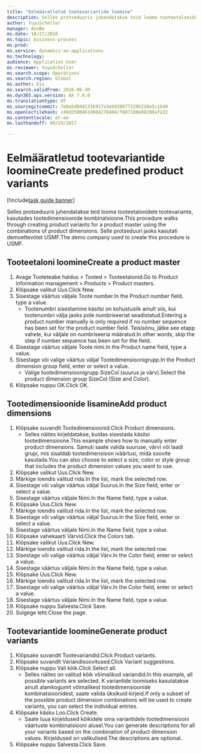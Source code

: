 ```yaml
--- 
title: "Eelmääratletud tootevariantide loomine"
description: Selles protseduuris juhendatakse teid looma tooteetalonidele tootevariante, kasutades tootedimensioonide kombinatsioone.
author: YuyuScheller
manager: AnnBe
ms.date: 10/27/2016
ms.topic: business-process
ms.prod: 
ms.service: dynamics-ax-applications
ms.technology: 
audience: Application User
ms.reviewer: YuyuScheller
ms.search.scope: Operations
ms.search.region: Global
ms.author: bis
ms.search.validFrom: 2016-06-30
ms.dyn365.ops.version: AX 7.0.0
ms.translationtype: HT
ms.sourcegitcommit: 7e0a5d044133b917a3eb9386773205218e5c1b40
ms.openlocfilehash: c49d25004b19084276404cf887188e89200afa32
ms.contentlocale: et-ee
ms.lasthandoff: 09/29/2017

---
```

# <a name="create-predefined-product-variants"></a><span data-ttu-id="1aa1b-103">Eelmääratletud tootevariantide loomine</span><span class="sxs-lookup"><span data-stu-id="1aa1b-103">Create predefined product variants</span></span>

[!include[task guide banner](../../includes/task-guide-banner.md)]

<span data-ttu-id="1aa1b-104">Selles protseduuris juhendatakse teid looma tooteetalonidele tootevariante, kasutades tootedimensioonide kombinatsioone.</span><span class="sxs-lookup"><span data-stu-id="1aa1b-104">This procedure walks through creating product variants for a product master using the combinations of product dimensions.</span></span> <span data-ttu-id="1aa1b-105">Selle protseduuri jaoks kasutati demoettevõtet USMF.</span><span class="sxs-lookup"><span data-stu-id="1aa1b-105">The demo company used to create this procedure is USMF.</span></span>


## <a name="create-a-product-master"></a><span data-ttu-id="1aa1b-106">Tooteetaloni loomine</span><span class="sxs-lookup"><span data-stu-id="1aa1b-106">Create a product master</span></span>
1. <span data-ttu-id="1aa1b-107">Avage Tooteteabe haldus > Tooted > Tooteetalonid.</span><span class="sxs-lookup"><span data-stu-id="1aa1b-107">Go to Product information management > Products > Product masters.</span></span>
2. <span data-ttu-id="1aa1b-108">Klõpsake valikut Uus.</span><span class="sxs-lookup"><span data-stu-id="1aa1b-108">Click New.</span></span>
3. <span data-ttu-id="1aa1b-109">Sisestage väärtus väljale Toote number.</span><span class="sxs-lookup"><span data-stu-id="1aa1b-109">In the Product number field, type a value.</span></span>
    * <span data-ttu-id="1aa1b-110">Tootenumbri sisestamine käsitsi on kohustuslik ainult siis, kui tootenumbri välja jaoks pole numbriseeriat seadistatud.</span><span class="sxs-lookup"><span data-stu-id="1aa1b-110">Entering a product number manually is only required if no number sequence has been set for the product number field.</span></span> <span data-ttu-id="1aa1b-111">Teisisõnu, jätke see etapp vahele, kui väljale on numbriseeria määratud.</span><span class="sxs-lookup"><span data-stu-id="1aa1b-111">In other words, skip the step if number sequence has been set for the field.</span></span>  
4. <span data-ttu-id="1aa1b-112">Sisestage väärtus väljale Toote nimi.</span><span class="sxs-lookup"><span data-stu-id="1aa1b-112">In the Product name field, type a value.</span></span>
5. <span data-ttu-id="1aa1b-113">Sisestage või valige väärtus väljal Tootedimensioonigrupp.</span><span class="sxs-lookup"><span data-stu-id="1aa1b-113">In the Product dimension group field, enter or select a value.</span></span>
    * <span data-ttu-id="1aa1b-114">Valige tootedimensioonigrupp SizeCol (suurus ja värv).</span><span class="sxs-lookup"><span data-stu-id="1aa1b-114">Select the product dimension group SizeCol (Size and Color).</span></span>  
6. <span data-ttu-id="1aa1b-115">Klõpsake nuppu OK.</span><span class="sxs-lookup"><span data-stu-id="1aa1b-115">Click OK.</span></span>

## <a name="add-product-dimensions"></a><span data-ttu-id="1aa1b-116">Tootedimensioonide lisamine</span><span class="sxs-lookup"><span data-stu-id="1aa1b-116">Add product dimensions</span></span>
1. <span data-ttu-id="1aa1b-117">Klõpsake suvandit Tootedimensioonid.</span><span class="sxs-lookup"><span data-stu-id="1aa1b-117">Click Product dimensions.</span></span>
    * <span data-ttu-id="1aa1b-118">Selles näites kirjeldatakse, kuidas sisestada käsitsi tootedimensioone.</span><span class="sxs-lookup"><span data-stu-id="1aa1b-118">This example shows how to manually enter product dimensions.</span></span> <span data-ttu-id="1aa1b-119">Samuti saate valida suuruse, värvi või laadi grupi, mis sisaldab tootedimensioon iväärtusi, mida soovite kasutada.</span><span class="sxs-lookup"><span data-stu-id="1aa1b-119">You can also choose to select a size, color or style group that includes the product dimension values you want to use.</span></span>  
2. <span data-ttu-id="1aa1b-120">Klõpsake valikut Uus.</span><span class="sxs-lookup"><span data-stu-id="1aa1b-120">Click New.</span></span>
3. <span data-ttu-id="1aa1b-121">Märkige loendis valitud rida.</span><span class="sxs-lookup"><span data-stu-id="1aa1b-121">In the list, mark the selected row.</span></span>
4. <span data-ttu-id="1aa1b-122">Sisestage või valige väärtus väljal Suurus.</span><span class="sxs-lookup"><span data-stu-id="1aa1b-122">In the Size field, enter or select a value.</span></span>
5. <span data-ttu-id="1aa1b-123">Sisestage väärtus väljale Nimi.</span><span class="sxs-lookup"><span data-stu-id="1aa1b-123">In the Name field, type a value.</span></span>
6. <span data-ttu-id="1aa1b-124">Klõpsake Uus.</span><span class="sxs-lookup"><span data-stu-id="1aa1b-124">Click New.</span></span>
7. <span data-ttu-id="1aa1b-125">Märkige loendis valitud rida.</span><span class="sxs-lookup"><span data-stu-id="1aa1b-125">In the list, mark the selected row.</span></span>
8. <span data-ttu-id="1aa1b-126">Sisestage või valige väärtus väljal Suurus.</span><span class="sxs-lookup"><span data-stu-id="1aa1b-126">In the Size field, enter or select a value.</span></span>
9. <span data-ttu-id="1aa1b-127">Sisestage väärtus väljale Nimi.</span><span class="sxs-lookup"><span data-stu-id="1aa1b-127">In the Name field, type a value.</span></span>
10. <span data-ttu-id="1aa1b-128">Klõpsake vahekaarti Värvid.</span><span class="sxs-lookup"><span data-stu-id="1aa1b-128">Click the Colors tab.</span></span>
11. <span data-ttu-id="1aa1b-129">Klõpsake valikut Uus.</span><span class="sxs-lookup"><span data-stu-id="1aa1b-129">Click New.</span></span>
12. <span data-ttu-id="1aa1b-130">Märkige loendis valitud rida.</span><span class="sxs-lookup"><span data-stu-id="1aa1b-130">In the list, mark the selected row.</span></span>
13. <span data-ttu-id="1aa1b-131">Sisestage või valige väärtus väljal Värv.</span><span class="sxs-lookup"><span data-stu-id="1aa1b-131">In the Color field, enter or select a value.</span></span>
14. <span data-ttu-id="1aa1b-132">Sisestage väärtus väljale Nimi.</span><span class="sxs-lookup"><span data-stu-id="1aa1b-132">In the Name field, type a value.</span></span>
15. <span data-ttu-id="1aa1b-133">Klõpsake Uus.</span><span class="sxs-lookup"><span data-stu-id="1aa1b-133">Click New.</span></span>
16. <span data-ttu-id="1aa1b-134">Märkige loendis valitud rida.</span><span class="sxs-lookup"><span data-stu-id="1aa1b-134">In the list, mark the selected row.</span></span>
17. <span data-ttu-id="1aa1b-135">Sisestage või valige väärtus väljal Värv.</span><span class="sxs-lookup"><span data-stu-id="1aa1b-135">In the Color field, enter or select a value.</span></span>
18. <span data-ttu-id="1aa1b-136">Sisestage väärtus väljale Nimi.</span><span class="sxs-lookup"><span data-stu-id="1aa1b-136">In the Name field, type a value.</span></span>
19. <span data-ttu-id="1aa1b-137">Klõpsake nuppu Salvesta.</span><span class="sxs-lookup"><span data-stu-id="1aa1b-137">Click Save.</span></span>
20. <span data-ttu-id="1aa1b-138">Sulgege leht.</span><span class="sxs-lookup"><span data-stu-id="1aa1b-138">Close the page.</span></span>

## <a name="generate-product-variants"></a><span data-ttu-id="1aa1b-139">Tootevariantide loomine</span><span class="sxs-lookup"><span data-stu-id="1aa1b-139">Generate product variants</span></span>
1. <span data-ttu-id="1aa1b-140">Klõpsake suvandit Tootevariandid.</span><span class="sxs-lookup"><span data-stu-id="1aa1b-140">Click Product variants.</span></span>
2. <span data-ttu-id="1aa1b-141">Klõpsake suvandit Variandisoovitused.</span><span class="sxs-lookup"><span data-stu-id="1aa1b-141">Click Variant suggestions.</span></span>
3. <span data-ttu-id="1aa1b-142">Klõpsake nuppu Vali kõik.</span><span class="sxs-lookup"><span data-stu-id="1aa1b-142">Click Select all.</span></span>
    * <span data-ttu-id="1aa1b-143">Selles näites on valitud kõik võimalikud variandid.</span><span class="sxs-lookup"><span data-stu-id="1aa1b-143">In this example, all possible variants are selected.</span></span> <span data-ttu-id="1aa1b-144">K variantide loomiseks kasutatakse ainult alamkogumit võimalikest tootedimensioonide kombinatsioonidest, saate valida üksikuid kirjeid.</span><span class="sxs-lookup"><span data-stu-id="1aa1b-144">If only a subset of the possible product dimension combinations will be used to create variants, you can select the individual entries.</span></span>  
4. <span data-ttu-id="1aa1b-145">Klõpsake käsku Loo.</span><span class="sxs-lookup"><span data-stu-id="1aa1b-145">Click Create.</span></span>
    * <span data-ttu-id="1aa1b-146">Saate luua kirjeldused kõikidele oma variantidele tootedimensiooni väärtuste kombinatsiooni alusel.</span><span class="sxs-lookup"><span data-stu-id="1aa1b-146">You can generate descriptions for all your variants based on the combination of product dimension values.</span></span> <span data-ttu-id="1aa1b-147">Kirjeldused on valikulised.</span><span class="sxs-lookup"><span data-stu-id="1aa1b-147">The descriptions are optional.</span></span>  
5. <span data-ttu-id="1aa1b-148">Klõpsake nuppu Salvesta.</span><span class="sxs-lookup"><span data-stu-id="1aa1b-148">Click Save.</span></span>


